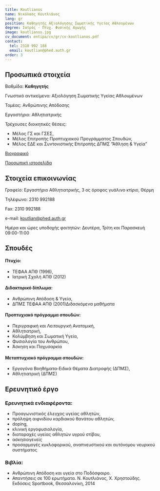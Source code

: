 ```yaml
---
title: Koutlianos
name: Νικόλαος Κουτλιάνος
lang: gr
position: Καθηγητής Αξιολόγησης Σωματικής Υγείας Αθλουμένων
degree: Ιατρός - Πτυχ. Φυσικής Αγωγής
image: koutlianos.jpg
cv_document: entipa/cv/gr/cv-koutlianos.pdf
contact:
  tel: 2310 992 188
  email: koutlian@phed.auth.gr
order: 3
---
```


## Προσωπικά στοιχεία

Βαθμίδα: **Καθηγητής**

Γνωστικό αντικείμενο: Αξιολόγηση Σωματικής Υγείας Αθλουμένων

Τομέας: Ανθρώπινης Απόδοσης

Εργαστήριο: Αθλητιατρικής

Τρέχουσες διοικητικές θέσεις:

- Μέλος ΓΣ και ΓΣΕΣ,
- Μέλος Επιτροπής Προπτυχιακού Προγράμματος Σπουδών,
- Μέλος ΕΔΕ και Συντονιστικής Επιτροπής ΔΠΜΣ “Άθληση & Υγεία”

[Βιογραφικό](https://qa.auth.gr/el/cv/koutlian)

[Προσωπική ιστοσελίδα](http://users.auth.gr/koutlian)

## Στοιχεία επικοινωνίας

Γραφείο: Εργαστήριο Αθλητιατρικής, 3 ος όροφος γυάλινο κτίριο, Θέρμη

Τηλέφωνο: 2310 992188

Fax: 2310 992188

e-mail: koutlian@phed.auth.gr

Ημέρα και ώρες υποδοχής φοιτητών: Δευτέρα, Τρίτη και Παρασκευή 09:00-11:00

## Σπουδές

#### Πτυχίο:

- ΤΕΦΑΑ ΑΠΘ (1996),
- Ιατρική Σχολή ΑΠΘ (2012)

#### Διδακτορικό δίπλωμα:

- Ανθρώπινη Απόδοση & Υγεία,
- ΔΠΜΣ ΤΕΦΑΑ ΑΠΘ (2001)Διδασκόμενα μαθήματα

#### Προπτυχιακό πρόγραμμα σπουδών:

- Περιγραφική και Λειτουργική Ανατομική,
- Αθλητιατρική,
- Κολύμβηση και Σωματική Υγεία,
- Φυσιολογία του Ανθρώπου,
- Άσκηση και Παχυσαρκία

#### Μεταπτυχιακό πρόγραμμα σπουδών:

- Εργογόνα Βοηθήματα-Ειδικά Θέματα Διατροφής (ΔΠΜΣ),
- Αθλητιατρική (ΔΠΜΣ)

## Ερευνητικό έργο

### Ερευνητικά ενδιαφέροντα:

- Προαγωνιστικός έλεγχος υγείας αθλητών,
- πρόληψη αιφνιδίου καρδιακού θανάτου αθλητών,
- doping,
- κλινική εργοφυσιολογία,
- διαταραχές υγείας αθλητών υγρού στίβου,
- ασκησιογενείς
- προσαρμογές κυκλοφορικού, αναπνευστικού και αυτόνομου νευρικού συστήματος

### Βιβλία:

- Ανθρώπινη Απόδοση και υγεία στο Ποδόσφαιρο.
- Απαντήσεις σε 100 ερωτήματα. Ν. Κουτλιάνος, Χ. Χρηστούδης. Εκδόσεις Sportbook, Θεσσαλονίκη, 2014



